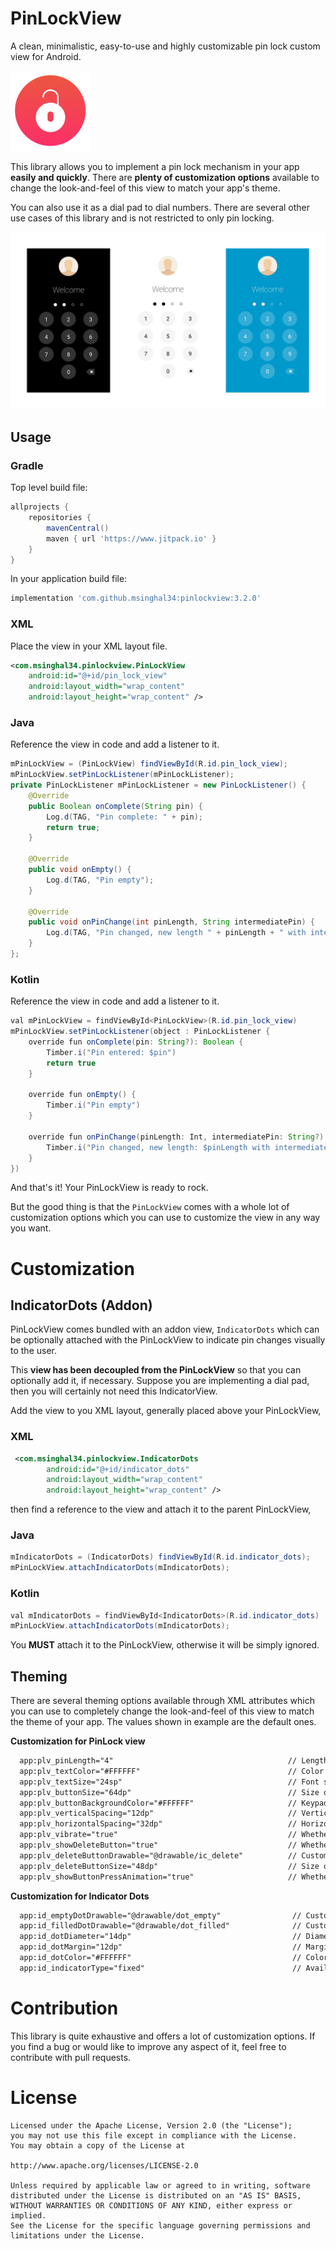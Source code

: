 # PinLockView
A clean, minimalistic, easy-to-use and highly customizable pin lock custom view for Android.

![PinLockView](screens/logo.png)

This library allows you to implement a pin lock mechanism in your app **easily and quickly**. There are **plenty of customization options** available to change the look-and-feel of this view to match your app's theme.

You can also use it as a dial pad to dial numbers. There are several other use cases of this library and is not restricted to only pin locking.

![PinLockView](screens/promo.png)

## Usage

### Gradle
Top level build file:
``` gradle
allprojects {
    repositories {
        mavenCentral()
    	maven { url 'https://www.jitpack.io' }
    }
}
```
In your application build file:
``` gradle
implementation 'com.github.msinghal34:pinlockview:3.2.0'
```

### XML

Place the view in your XML layout file.

```xml
<com.msinghal34.pinlockview.PinLockView
    android:id="@+id/pin_lock_view"
    android:layout_width="wrap_content"
    android:layout_height="wrap_content" />
```

### Java
Reference the view in code and add a listener to it.

```java
mPinLockView = (PinLockView) findViewById(R.id.pin_lock_view);
mPinLockView.setPinLockListener(mPinLockListener);
private PinLockListener mPinLockListener = new PinLockListener() {
    @Override
    public Boolean onComplete(String pin) {
        Log.d(TAG, "Pin complete: " + pin);
        return true;
    }

    @Override
    public void onEmpty() {
        Log.d(TAG, "Pin empty");
    }

    @Override
    public void onPinChange(int pinLength, String intermediatePin) {
        Log.d(TAG, "Pin changed, new length " + pinLength + " with intermediate pin " + intermediatePin);
    }
};
```

### Kotlin
Reference the view in code and add a listener to it.

```java
val mPinLockView = findViewById<PinLockView>(R.id.pin_lock_view)
mPinLockView.setPinLockListener(object : PinLockListener {
    override fun onComplete(pin: String?): Boolean {
        Timber.i("Pin entered: $pin")
        return true
    }

    override fun onEmpty() {
        Timber.i("Pin empty")
    }

    override fun onPinChange(pinLength: Int, intermediatePin: String?) {
        Timber.i("Pin changed, new length: $pinLength with intermediate pin: $intermediatePin")
    }
})
```

And that's it! Your PinLockView is ready to rock.

But the good thing is that the ```PinLockView``` comes with a whole lot of customization options which you can use to customize the view in any way you want.

# Customization

## IndicatorDots (Addon)
PinLockView comes bundled with an addon view, ```IndicatorDots``` which can be optionally attached with the PinLockView to indicate pin changes visually to the user.

This **view has been decoupled from the PinLockView** so that you can optionally add it, if necessary. Suppose you are implementing a dial pad, then you will certainly not need this IndicatorView.

Add the view to you XML layout, generally placed above your PinLockView,

### XML
```xml
 <com.msinghal34.pinlockview.IndicatorDots
        android:id="@+id/indicator_dots"
        android:layout_width="wrap_content"
        android:layout_height="wrap_content" />
```
then find a reference to the view and attach it to the parent PinLockView,

### Java
```java
mIndicatorDots = (IndicatorDots) findViewById(R.id.indicator_dots);
mPinLockView.attachIndicatorDots(mIndicatorDots);
```


### Kotlin
```java
val mIndicatorDots = findViewById<IndicatorDots>(R.id.indicator_dots)
mPinLockView.attachIndicatorDots(mIndicatorDots);
```

You **MUST** attach it to the PinLockView, otherwise it will be simply ignored.

## Theming

There are several theming options available through XML attributes which you can use to completely change the look-and-feel of this view to match the theme of your app. The values shown in example are the default ones.

**Customization for PinLock view**
```xml
  app:plv_pinLength="4"                                       // Length of the pin
  app:plv_textColor="#FFFFFF"                                 // Color of the digits and the delete drawable
  app:plv_textSize="24sp"                                     // Font size of digits in the keypad
  app:plv_buttonSize="64dp"                                   // Size of individual keys/buttons
  app:plv_buttonBackgroundColor="#FFFFFF"                     // Keypad buttons' background color. Alpha of 0.2 is applied to color internally
  app:plv_verticalSpacing="12dp"                              // Vertical space between the keypad buttons
  app:plv_horizontalSpacing="32dp"                            // Horizontal space between the keypad buttons
  app:plv_vibrate="true"                                      // Whether to vibrate on key press and success/error events
  app:plv_showDeleteButton="true"                             // Whether to show the delete button or not
  app:plv_deleteButtonDrawable="@drawable/ic_delete"          // Customize drawable for the delete button
  app:plv_deleteButtonSize="48dp"                             // Size of the delete button drawable in the keypad
  app:plv_showButtonPressAnimation="true"                     // Whether to show animation on pressing keypad button or not
```


**Customization for Indicator Dots**
```xml
  app:id_emptyDotDrawable="@drawable/dot_empty"                // Customize the empty dot drawable
  app:id_filledDotDrawable="@drawable/dot_filled"              // Customize the filled dot drawable
  app:id_dotDiameter="14dp"                                    // Diameter of the dots
  app:id_dotMargin="12dp"                                      // Margin between dots
  app:id_dotColor="#FFFFFF"                                    // Color of filled and empty dots, only applicable if custom drawables for dots are not provided
  app:id_indicatorType="fixed"                                 // Available options: "fixed", "fill" and "fillWithAnimation"
```

# Contribution

This library is quite exhaustive and offers a lot of customization options. If you find a bug or would like to improve any aspect of it, feel free to contribute with pull requests.

# License

```
Licensed under the Apache License, Version 2.0 (the "License");
you may not use this file except in compliance with the License.
You may obtain a copy of the License at   

http://www.apache.org/licenses/LICENSE-2.0

Unless required by applicable law or agreed to in writing, software
distributed under the License is distributed on an "AS IS" BASIS,
WITHOUT WARRANTIES OR CONDITIONS OF ANY KIND, either express or implied.
See the License for the specific language governing permissions and
limitations under the License.
```
